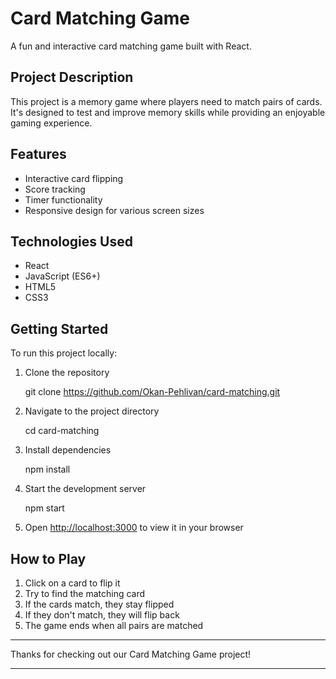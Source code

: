 # Card Matching Game

A fun and interactive card matching game built with React.

## Project Description

This project is a memory game where players need to match pairs of cards. It's designed to test and improve memory skills while providing an enjoyable gaming experience.

## Features

- Interactive card flipping
- Score tracking
- Timer functionality
- Responsive design for various screen sizes

## Technologies Used

- React
- JavaScript (ES6+)
- HTML5
- CSS3

## Getting Started

To run this project locally:

1. Clone the repository
  

    git clone https://github.com/Okan-Pehlivan/card-matching.git


2. Navigate to the project directory


    cd card-matching


3. Install dependencies


    npm install


4. Start the development server


    npm start


5. Open [http://localhost:3000](http://localhost:3000) to view it in your browser

## How to Play

1. Click on a card to flip it
2. Try to find the matching card
3. If the cards match, they stay flipped
4. If they don't match, they will flip back
5. The game ends when all pairs are matched



---

Thanks for checking out our Card Matching Game project!

---